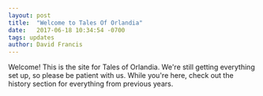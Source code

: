 ```yaml
---
layout: post
title:  "Welcome to Tales Of Orlandia"
date:   2017-06-18 10:34:54 -0700
tags: updates
author: David Francis
---
```


Welcome! This is the site for Tales of Orlandia. We're still getting everything set up, so please be patient with us. While you're here, check out the history section for everything from previous years.


